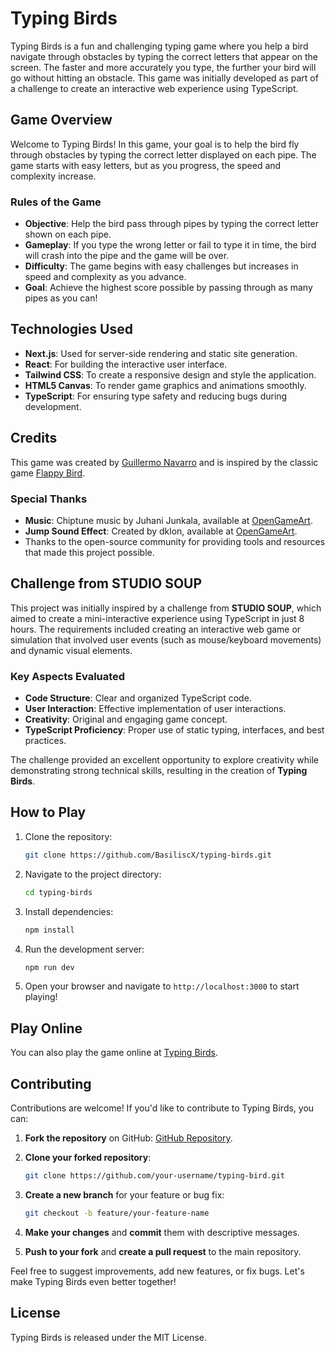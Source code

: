 # Typing Birds

Typing Birds is a fun and challenging typing game where you help a bird navigate through obstacles by typing the correct letters that appear on the screen. The faster and more accurately you type, the further your bird will go without hitting an obstacle. This game was initially developed as part of a challenge to create an interactive web experience using TypeScript.

## Game Overview

Welcome to Typing Birds! In this game, your goal is to help the bird fly through obstacles by typing the correct letter displayed on each pipe. The game starts with easy letters, but as you progress, the speed and complexity increase.

### Rules of the Game

- **Objective**: Help the bird pass through pipes by typing the correct letter shown on each pipe.
- **Gameplay**: If you type the wrong letter or fail to type it in time, the bird will crash into the pipe and the game will be over.
- **Difficulty**: The game begins with easy challenges but increases in speed and complexity as you advance.
- **Goal**: Achieve the highest score possible by passing through as many pipes as you can!

## Technologies Used

- **Next.js**: Used for server-side rendering and static site generation.
- **React**: For building the interactive user interface.
- **Tailwind CSS**: To create a responsive design and style the application.
- **HTML5 Canvas**: To render game graphics and animations smoothly.
- **TypeScript**: For ensuring type safety and reducing bugs during development.

## Credits

This game was created by [Guillermo Navarro](https://www.navarroguillermo.com/) and is inspired by the classic game [Flappy Bird](https://flappybird.io/).

### Special Thanks

- **Music**: Chiptune music by Juhani Junkala, available at [OpenGameArt](https://opengameart.org/content/4-chiptunes-adventure).
- **Jump Sound Effect**: Created by dklon, available at [OpenGameArt](https://opengameart.org/content/platformer-jumping-sounds).
- Thanks to the open-source community for providing tools and resources that made this project possible.

## Challenge from STUDIO SOUP

This project was initially inspired by a challenge from **STUDIO SOUP**, which aimed to create a mini-interactive experience using TypeScript in just 8 hours. The requirements included creating an interactive web game or simulation that involved user events (such as mouse/keyboard movements) and dynamic visual elements.

### Key Aspects Evaluated

- **Code Structure**: Clear and organized TypeScript code.
- **User Interaction**: Effective implementation of user interactions.
- **Creativity**: Original and engaging game concept.
- **TypeScript Proficiency**: Proper use of static typing, interfaces, and best practices.

The challenge provided an excellent opportunity to explore creativity while demonstrating strong technical skills, resulting in the creation of **Typing Birds**.

## How to Play

1. Clone the repository:

   ```bash
   git clone https://github.com/BasiliscX/typing-birds.git
   ```

2. Navigate to the project directory:

   ```bash
   cd typing-birds
   ```

3. Install dependencies:

   ```bash
   npm install
   ```

4. Run the development server:

   ```bash
   npm run dev
   ```

5. Open your browser and navigate to `http://localhost:3000` to start playing!

## Play Online

You can also play the game online at [Typing Birds](https://typing-bird.vercel.app/).

## Contributing

Contributions are welcome! If you'd like to contribute to Typing Birds, you can:

1. **Fork the repository** on GitHub: [GitHub Repository](https://github.com/BasiliscX/typing-bird).
2. **Clone your forked repository**:

   ```bash
   git clone https://github.com/your-username/typing-bird.git
   ```

3. **Create a new branch** for your feature or bug fix:

   ```bash
   git checkout -b feature/your-feature-name
   ```

4. **Make your changes** and **commit** them with descriptive messages.
5. **Push to your fork** and **create a pull request** to the main repository.

Feel free to suggest improvements, add new features, or fix bugs. Let's make Typing Birds even better together!

## License

Typing Birds is released under the MIT License.
